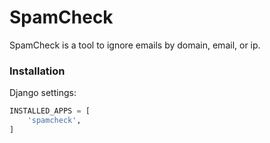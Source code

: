 # SpamCheck

SpamCheck is a tool to ignore emails by domain, email, or ip.

### Installation
Django settings:
```python
INSTALLED_APPS = [
    'spamcheck',
]
```
